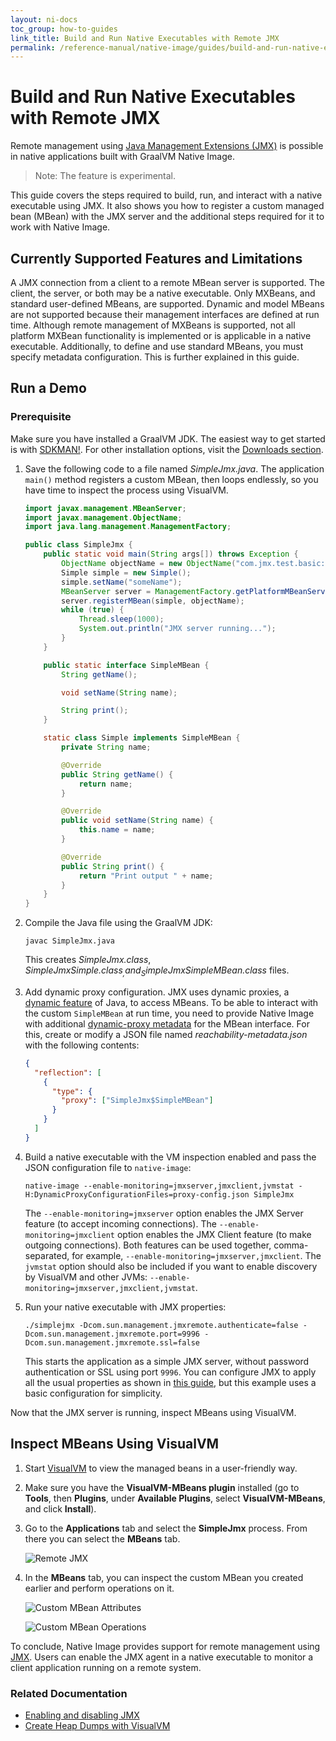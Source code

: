 ```yaml
---
layout: ni-docs
toc_group: how-to-guides
link_title: Build and Run Native Executables with Remote JMX
permalink: /reference-manual/native-image/guides/build-and-run-native-executable-with-remote-jmx/
---
```


# Build and Run Native Executables with Remote JMX

Remote management using [Java Management Extensions (JMX)](https://www.oracle.com/java/technologies/javase/javamanagement.html) is possible in native applications built with GraalVM Native Image.

> Note: The feature is experimental.

This guide covers the steps required to build, run, and interact with a native executable using JMX.
It also shows you how to register a custom managed bean (MBean) with the JMX server and the additional steps required for it to work with Native Image.

## Currently Supported Features and Limitations

A JMX connection from a client to a remote MBean server is supported. 
The client, the server, or both may be a native executable.
Only MXBeans, and standard user-defined MBeans, are supported. 
Dynamic and model MBeans are not supported because their management interfaces are defined at run time. 
Although remote management of MXBeans is supported, not all platform MXBean functionality is implemented or is applicable in a native executable. 
Additionally, to define and use standard MBeans, you must specify metadata configuration. 
This is further explained in this guide.

## Run a Demo

### Prerequisite 
Make sure you have installed a GraalVM JDK.
The easiest way to get started is with [SDKMAN!](https://sdkman.io/jdks#graal).
For other installation options, visit the [Downloads section](https://www.graalvm.org/downloads/).

1. Save the following code to a file named _SimpleJmx.java_. The application `main()` method registers a custom MBean, then loops endlessly, so you have time to inspect the process using VisualVM.
    ```java
    import javax.management.MBeanServer;
    import javax.management.ObjectName;
    import java.lang.management.ManagementFactory;

    public class SimpleJmx {
        public static void main(String args[]) throws Exception {
            ObjectName objectName = new ObjectName("com.jmx.test.basic:name=simple");
            Simple simple = new Simple();
            simple.setName("someName");
            MBeanServer server = ManagementFactory.getPlatformMBeanServer();
            server.registerMBean(simple, objectName);
            while (true) {
                Thread.sleep(1000);
                System.out.println("JMX server running...");
            }
        }

        public static interface SimpleMBean {
            String getName();

            void setName(String name);

            String print();
        }

        static class Simple implements SimpleMBean {
            private String name;

            @Override
            public String getName() {
                return name;
            }

            @Override
            public void setName(String name) {
                this.name = name;
            }

            @Override
            public String print() {
                return "Print output " + name;
            }
        }
    }
    ```

2. Compile the Java file using the GraalVM JDK:
    ```shell 
    javac SimpleJmx.java
    ```
    This creates _SimpleJmx.class_, _SimpleJmx$Simple.class_, and _SimpleJmx$SimpleMBean.class_ files.
   
3. Add dynamic proxy configuration. JMX uses dynamic proxies, a [dynamic feature](../DynamicFeatures.md) of Java, to access MBeans. To be able to interact with the custom `SimpleMBean` at run time, you need to provide Native Image with additional [dynamic-proxy metadata](../ReachabilityMetadata.md#reflection) for the MBean interface. For this, create or modify a JSON file named _reachability-metadata.json_ with the following contents:
    ```json
    {
      "reflection": [
        {
          "type": {
            "proxy": ["SimpleJmx$SimpleMBean"]
          }
        }
      ]
    }
    ```

4. Build a native executable with the VM inspection enabled and pass the JSON configuration file to `native-image`:
    ```shell
    native-image --enable-monitoring=jmxserver,jmxclient,jvmstat -H:DynamicProxyConfigurationFiles=proxy-config.json SimpleJmx
    ```
    
    The `--enable-monitoring=jmxserver` option enables the JMX Server feature (to accept incoming connections).
    The `--enable-monitoring=jmxclient` option enables the JMX Client feature (to make outgoing connections).
    Both features can be used together, comma-separated, for example, `--enable-monitoring=jmxserver,jmxclient`. 
    The `jvmstat` option should also be included if you want to enable discovery by VisualVM and other JVMs: `--enable-monitoring=jmxserver,jmxclient,jvmstat`.

5. Run your native executable with JMX properties:
    ```shell
    ./simplejmx -Dcom.sun.management.jmxremote.authenticate=false -Dcom.sun.management.jmxremote.port=9996 -Dcom.sun.management.jmxremote.ssl=false
    ```
    
    This starts the application as a simple JMX server, without password authentication or SSL using port `9996`. 
    You can configure JMX to apply all the usual properties as shown in [this guide](https://docs.oracle.com/javadb/10.10.1.2/adminguide/radminjmxenabledisable.html), but this example uses a basic configuration for simplicity.

Now that the JMX server is running, inspect MBeans using VisualVM.

## Inspect MBeans Using VisualVM

1. Start [VisualVM](https://visualvm.github.io/) to view the managed beans in a user-friendly way.

2. Make sure you have the **VisualVM-MBeans plugin** installed (go to **Tools**, then **Plugins**, under **Available Plugins**, select **VisualVM-MBeans**, and click **Install**).

3. Go to the **Applications** tab and select the **SimpleJmx** process.
   From there you can select the **MBeans** tab.

    ![Remote JMX](img/rjmx_monitor.png)

4. In the **MBeans** tab, you can inspect the custom MBean you created earlier and perform operations on it.

    ![Custom MBean Attributes](img/rjmx_attributes.png)

    ![Custom MBean Operations](img/rjmx_operations.png)

To conclude, Native Image provides support for remote management using [JMX](https://www.oracle.com/java/technologies/javase/javamanagement.html).
Users can enable the JMX agent in a native executable to monitor a client application running on a remote system.

### Related Documentation

- [Enabling and disabling JMX](https://docs.oracle.com/javadb/10.10.1.2/adminguide/radminjmxenabledisable.html)
- [Create Heap Dumps with VisualVM](create-heap-dump-from-native-executable.md)